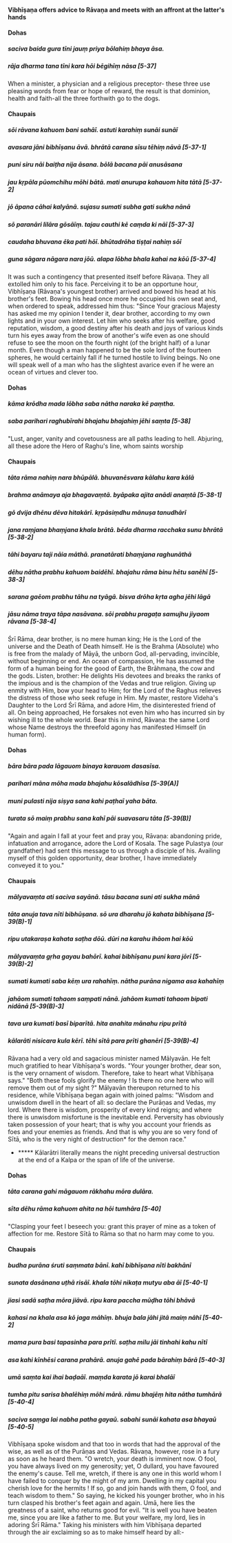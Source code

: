 #### Vibhīṣaṇa offers advice to Rāvaṇa and meets with an affront at the latter's hands

#### Dohas

##### saciva baida gura tīni jauṃ priya bōlahiṃ bhaya āsa.
##### rāja dharma tana tīni kara hōi bēgihīṃ nāsa [5-37]

When a minister, a physician and a religious preceptor- these three use pleasing words from fear or hope of reward, the result is that dominion, health and faith-all the three forthwith go to the dogs.

#### Chaupais

##### sōi rāvana kahuom bani sahāī. astuti karahiṃ sunāi sunāī
##### avasara jāni bibhīṣanu āvā. bhrātā carana sīsu tēhiṃ nāvā [5-37-1]
##### puni siru nāi baiṭha nija āsana. bōlā bacana pāi anusāsana
##### jau kṛpāla pūomchihu mōhi bātā. mati anurupa kahauom hita tātā [5-37-2]
##### jō āpana cāhai kalyānā. sujasu sumati subha gati sukha nānā
##### sō paranāri lilāra gōsāīṃ. tajau cauthi kē caṃda ki nāī [5-37-3]
##### caudaha bhuvana ēka pati hōī. bhūtadrōha tiṣṭai nahiṃ sōī
##### guna sāgara nāgara nara jōū. alapa lōbha bhala kahai na kōū [5-37-4]

It was such a contingency that presented itself before Rāvaṇa. They all extolled him only to his face. Perceiving it to be an opportune hour, Vibhīṣaṇa (Rāvaṇa's youngest brother) arrived and bowed his head at his brother's feet. Bowing his head once more he occupied his own seat and, when ordered to speak, addressed him thus: "Since Your gracious Majesty has asked me my opinion I tender it, dear brother, according to my own lights and in your own interest. Let him who seeks after his welfare, good reputation, wisdom, a good destiny after his death and joys of various kinds turn his eyes away from the brow of another's wife even as one should refuse to see the moon on the fourth night (of the bright half) of a lunar month. Even though a man happened to be the sole lord of the fourteen spheres, he would certainly fall if he turned hostile to living beings. No one will speak well of a man who has the slightest avarice even if he were an ocean of virtues and clever too.

#### Dohas

##### kāma krōdha mada lōbha saba nātha naraka kē paṃtha.
##### saba parihari raghubīrahi bhajahu bhajahiṃ jēhi saṃta [5-38]

"Lust, anger, vanity and covetousness are all paths leading to hell. Abjuring, all these adore the Hero of Raghu's line, whom saints worship

#### Chaupais

##### tāta rāma nahiṃ nara bhūpālā. bhuvanēsvara kālahu kara kālā
##### brahma anāmaya aja bhagavaṃtā. byāpaka ajita anādi anaṃtā [5-38-1]
##### gō dvija dhēnu dēva hitakārī. kṛpāsiṃdhu mānuṣa tanudhārī
##### jana raṃjana bhaṃjana khala brātā. bēda dharma racchaka sunu bhrātā [5-38-2]
##### tāhi bayaru taji nāia māthā. pranatārati bhaṃjana raghunāthā
##### dēhu nātha prabhu kahuom baidēhī. bhajahu rāma binu hētu sanēhī [5-38-3]
##### sarana gaēom prabhu tāhu na tyāgā. bisva drōha kṛta agha jēhi lāgā
##### jāsu nāma traya tāpa nasāvana. sōi prabhu pragaṭa samujhu jiyaom rāvana [5-38-4]

Śrī Rāma, dear brother, is no mere human king; He is the Lord of the universe and the Death of Death himself. He is the Brahma (Absolute) who is free from the malady of Māyā, the unborn God, all-pervading, invincible, without beginning or end. An ocean of compassion, He has assumed the form of a human being for the good of Earth, the Brāhmaṇa, the cow and the gods. Listen, brother: He delights His devotees and breaks the ranks of the impious and is the champion of the Vedas and true religion. Giving up enmity with Him, bow your head to Him; for the Lord of the Raghus relieves the distress of those who seek refuge in Him. My master, restore Videha's Daughter to the Lord Śrī Rāma, and adore Him, the disinterested friend of all. On being approached, He forsakes not even him who has incurred sin by wishing ill to the whole world. Bear this in mind, Rāvaṇa: the same Lord whose Name destroys the threefold agony has manifested Himself (in human form).

#### Dohas

##### bāra bāra pada lāgauom binaya karauom dasasīsa.
##### parihari māna mōha mada bhajahu kōsalādhīsa [5-39(A)]
##### muni pulasti nija siṣya sana kahi paṭhaī yaha bāta.
##### turata sō maiṃ prabhu sana kahī pāi suavasaru tāta [5-39(B)]

"Again and again I fall at your feet and pray you, Rāvaṇa: abandoning pride, infatuation and arrogance, adore the Lord of Kosala. The sage Pulastya (our grandfather) had sent this message to us through a disciple of his. Availing myself of this golden opportunity, dear brother, I have immediately conveyed it to you."

#### Chaupais

##### mālyavaṃta ati saciva sayānā. tāsu bacana suni ati sukha mānā
##### tāta anuja tava nīti bibhūṣana. sō ura dharahu jō kahata bibhīṣana [5-39(B)-1]
##### ripu utakaraṣa kahata saṭha dōū. dūri na karahu ihāom hai kōū
##### mālyavaṃta gṛha gayau bahōrī. kahai bibhīṣanu puni kara jōrī [5-39(B)-2]
##### sumati kumati saba kēṃ ura rahahīṃ. nātha purāna nigama asa kahahīṃ
##### jahāom sumati tahaom saṃpati nānā. jahāom kumati tahaom bipati nidānā [5-39(B)-3]
##### tava ura kumati basī biparītā. hita anahita mānahu ripu prītā
##### kālarāti nisicara kula kērī. tēhi sītā para prīti ghanērī [5-39(B)-4]

Rāvaṇa had a very old and sagacious minister named Mālyavān. He felt much gratified to hear Vibhīṣaṇa's words. "Your younger brother, dear son, is the very ornament of wisdom. Therefore, take to heart what Vibhīṣaṇa says." "Both these fools glorify the enemy ! Is there no one here who will remove them out of my sight ?" Mālyavān thereupon returned to his residence, while Vibhīṣaṇa began again with joined palms: "Wisdom and unwisdom dwell in the heart of all: so declare the Purāṇas and Vedas, my lord. Where there is wisdom, prosperity of every kind reigns; and where there is unwisdom misfortune is the inevitable end. Perversity has obviously taken possession of your heart; that is why you account your friends as foes and your enemies as friends. And that is why you are so very fond of Sītā, who is the very night of destruction* for the demon race."

- ***** Kālarātri literally means the night preceding universal destruction at the end of a Kalpa or the span of life of the universe.

#### Dohas

##### tāta carana gahi māgauom rākhahu mōra dulāra.
##### sīta dēhu rāma kahuom ahita na hōi tumhāra [5-40]

"Clasping your feet I beseech you: grant this prayer of mine as a token of affection for me. Restore Sītā to Rāma so that no harm may come to you.

#### Chaupais

##### budha purāna śruti saṃmata bānī. kahī bibhīṣana nīti bakhānī
##### sunata dasānana uṭhā risāī. khala tōhi nikaṭa mutyu aba āī [5-40-1]
##### jiasi sadā saṭha mōra jiāvā. ripu kara paccha mūḍha tōhi bhāvā
##### kahasi na khala asa kō jaga māhīṃ. bhuja bala jāhi jitā maiṃ nāhī [5-40-2]
##### mama pura basi tapasinha para prītī. saṭha milu jāi tinhahi kahu nītī
##### asa kahi kīnhēsi carana prahārā. anuja gahē pada bārahiṃ bārā [5-40-3]
##### umā saṃta kai ihai baḍaāī. maṃda karata jō karai bhalāī
##### tumha pitu sarisa bhalēhiṃ mōhi mārā. rāmu bhajēṃ hita nātha tumhārā [5-40-4]
##### saciva saṃga lai nabha patha gayaū. sabahi sunāi kahata asa bhayaū [5-40-5]

Vibhīṣaṇa spoke wisdom and that too in words that had the approval of the wise, as well as of the Purāṇas and Vedas. Rāvaṇa, however, rose in a fury as soon as he heard them. "O wretch, your death is imminent now. O fool, you have always lived on my generosity; yet, O dullard, you have favoured the enemy's cause. Tell me, wretch, if there is any one in this world whom I have failed to conquer by the might of my arm. Dwelling in my capital you cherish love for the hermits ! If so, go and join hands with them, O fool, and teach wisdom to them." So saying, he kicked his younger brother, who in his turn clasped his brother's feet again and again. Umā, here lies the greatness of a saint, who returns good for evil. "It is well you have beaten me, since you are like a father to me. But your welfare, my lord, lies in adoring Śrī Rāma." Taking his ministers with him Vibhīṣaṇa departed through the air exclaiming so as to make himself heard by all:-